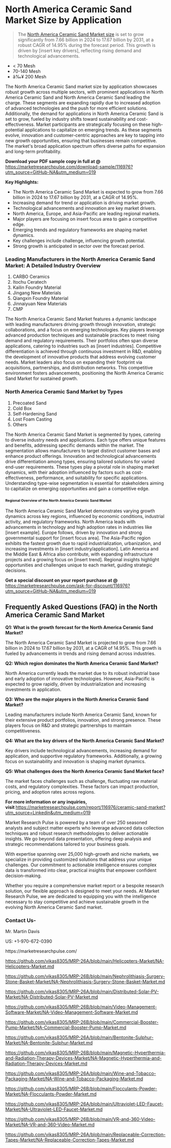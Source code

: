 <h1>North America Ceramic Sand Market&nbsp;Size by Application</h1><blockquote><p>The <a href="https://marketresearchpulse.com/download-sample/116976?utm_source=GitHub-NA&amp;utm_medium=019">North America Ceramic Sand Market size</a> is set to grow significantly from 7.66 billion in 2024 to 17.67 billion by 2031, at a robust CAGR of 14.95% during the forecast period. This growth is driven by [insert key drivers], reflecting rising demand and technological advancements.</p></blockquote><ul><li>< 70 Mesh<li> 70-140 Mesh<li> â‰¥ 200 Mesh</li></ul><p>The North America Ceramic Sand market size by application showcases robust growth across multiple sectors, with prominent applications in North America Ceramic Sand and North America Ceramic Sand leading the charge. These segments are expanding rapidly due to increased adoption of advanced technologies and the push for more efficient solutions. Additionally, the demand for applications in North America Ceramic Sand is set to grow, fueled by industry shifts toward sustainability and cost-effectiveness. Market participants are strategically focusing on these high-potential applications to capitalize on emerging trends. As these segments evolve, innovation and customer-centric approaches are key to tapping into new growth opportunities, ensuring that businesses remain competitive. The market's broad application spectrum offers diverse paths for expansion and long-term profitability.</p><p><strong>Download your PDF sample copy in full at @ </strong><a href="https://marketresearchpulse.com/download-sample/116976?utm_source=GitHub-NA&amp;utm_medium=019">https://marketresearchpulse.com/download-sample/116976?utm_source=GitHub-NA&amp;utm_medium=019</a></p><p><strong>Key Highlights: </strong></p><ul><li>The North America Ceramic Sand Market is expected to grow from 7.66 billion in 2024 to 17.67 billion by 2031, at a CAGR of 14.95%.</li><li>Increasing demand for trend or application is driving market growth.</li><li>Technological advancements and innovation are key market drivers.</li><li>North America, Europe, and Asia-Pacific are leading regional markets.</li><li>Major players are focusing on insert focus area to gain a competitive edge.</li><li>Emerging trends and regulatory frameworks are shaping market dynamics.</li><li>Key challenges include challenge, influencing growth potential.</li><li>Strong growth is anticipated in sector over the forecast period.</li></ul><h3>Leading Manufacturers in the North America Ceramic Sand Market: A Detailed Industry Overview</h3><ol><li>CARBO Ceramics</li><li>Itochu Ceratech</li><li>Kailin Foundry Material</li><li>Jingang New Materials</li><li>Qiangxin Foundry Material</li><li>Jinnaiyuan New Materials</li><li>CMP</li></ol><div class="flex max-w-full flex-col flex-grow"><div class="min-h-8 text-message flex w-full flex-col items-end gap-2 whitespace-normal break-words [.text-message+&amp;]:mt-5" dir="auto" data-message-author-role="assistant" data-message-id="fd8432e4-4910-450d-b182-61b7bfb0a01f" data-message-model-slug="gpt-4o"><div class="flex w-full flex-col gap-1 empty:hidden first:pt-[3px]"><div class="markdown prose w-full break-words dark:prose-invert light"><p>The North America Ceramic Sand Market features a dynamic landscape with leading manufacturers driving growth through innovation, strategic collaborations, and a focus on emerging technologies. Key players leverage advanced production techniques and sustainable practices to meet rising demand and regulatory requirements. Their portfolios often span diverse applications, catering to industries such as [insert industries]. Competitive differentiation is achieved through continuous investment in R&amp;D, enabling the development of innovative products that address evolving customer needs. Market leaders also focus on expanding their footprint via acquisitions, partnerships, and distribution networks. This competitive environment fosters advancements, positioning the North America Ceramic Sand Market for sustained growth.</p></div></div></div></div><h3>North America Ceramic Sand Market by Types</h3><ol><li>Precoated Sand<li> Cold Box<li> Self-Hardening Sand<li> Lost Foam Casting<li> Others</li></ol><div class="flex max-w-full flex-col flex-grow"><div class="min-h-8 text-message flex w-full flex-col items-end gap-2 whitespace-normal break-words [.text-message+&amp;]:mt-5" dir="auto" data-message-author-role="assistant" data-message-id="084470be-0bb7-4664-bddf-5156b4f41249" data-message-model-slug="gpt-4o-mini"><div class="flex w-full flex-col gap-1 empty:hidden first:pt-[3px]"><div class="markdown prose w-full break-words dark:prose-invert light"><p>The North America Ceramic Sand Market is segmented by types, catering to diverse industry needs and applications. Each type offers unique features and benefits, addressing specific demands within the market. The segmentation allows manufacturers to target distinct customer bases and enhance product offerings. Innovation and technological advancements drive differentiation among types, ensuring tailored solutions for varied end-user requirements. These types play a pivotal role in shaping market dynamics, with their adoption influenced by factors such as cost-effectiveness, performance, and suitability for specific applications. Understanding type-wise segmentation is essential for stakeholders aiming to capitalize on emerging opportunities and gain a competitive edge.</p></div></div></div></div><h3><span style="font-size: 11px;">Regional Overview of the North America Ceramic Sand Market</span></h3><div class="flex max-w-full flex-col flex-grow"><div class="min-h-8 text-message flex w-full flex-col items-end gap-2 whitespace-normal break-words [.text-message+&amp;]:mt-5" dir="auto" data-message-author-role="assistant" data-message-id="e9038762-ce64-4e30-91c9-9bd413514231" data-message-model-slug="gpt-4o-mini"><div class="flex w-full flex-col gap-1 empty:hidden first:pt-[3px]"><div class="markdown prose w-full break-words dark:prose-invert light"><p>The North America Ceramic Sand Market demonstrates varying growth dynamics across key regions, influenced by economic conditions, industrial activity, and regulatory frameworks. North America leads with advancements in technology and high adoption rates in industries like [insert example]. Europe follows, driven by innovation and strong governmental support for [insert focus area]. The Asia-Pacific region exhibits the fastest growth due to rapid industrialization, urbanization, and increasing investments in [insert industry/application]. Latin America and the Middle East &amp; Africa also contribute, with expanding infrastructure projects and a growing focus on [insert trend]. Regional insights highlight opportunities and challenges unique to each market, guiding strategic decisions.</p></div></div></div></div><p><strong>Get a special discount on your report purchase at @ </strong><a href="https://marketresearchpulse.com/ask-for-discount/116976?utm_source=GitHub-NA&amp;utm_medium=019">https://marketresearchpulse.com/ask-for-discount/116976?utm_source=GitHub-NA&amp;utm_medium=019</a></p><h2>Frequently Asked Questions (FAQ) in the North America Ceramic Sand Market</h2><p><strong>Q1: What is the growth forecast for the North America Ceramic Sand Market?</strong></p><p>The North America Ceramic Sand Market is projected to grow from 7.66 billion in 2024 to 17.67 billion by 2031, at a CAGR of 14.95%. This growth is fueled by advancements in trends and rising demand across industries.</p><p><strong>Q2: Which region dominates the North America Ceramic Sand Market?</strong></p><p>North America currently leads the market due to its robust industrial base and early adoption of innovative technologies. However, Asia-Pacific is expected to grow rapidly, driven by industrialization and increasing investments in application.</p><p><strong>Q3: Who are the major players in the North America Ceramic Sand Market?</strong></p><p>Leading manufacturers include North America Ceramic Sand, known for their extensive product portfolios, innovation, and strong presence. These players focus on R&amp;D and strategic partnerships to maintain competitiveness.</p><p><strong>Q4: What are the key drivers of the North America Ceramic Sand Market?</strong></p><p>Key drivers include technological advancements, increasing demand for application, and supportive regulatory frameworks. Additionally, a growing focus on sustainability and innovation is shaping market dynamics.</p><p><strong>Q5: What challenges does the North America Ceramic Sand Market face?</strong></p><p>The market faces challenges such as challenge, fluctuating raw material costs, and regulatory complexities. These factors can impact production, pricing, and adoption rates across regions.</p><p><strong>For more information or any inquiries, visit&nbsp;</strong><a href="https://marketresearchpulse.com/report/116976/ceramic-sand-market?utm_source=Linkedin&utm_medium=019">https://marketresearchpulse.com/report/116976/ceramic-sand-market?utm_source=Linkedin&utm_medium=019</a></p><p>Market Research Pulse is powered by a team of over 250 seasoned analysts and subject matter experts who leverage advanced data collection techniques and robust research methodologies to deliver actionable insights. We go beyond data presentation, offering deep analysis and strategic recommendations tailored to your business goals.</p><p>With expertise spanning over 25,000 high-growth and niche markets, we specialize in providing customized solutions that address your unique challenges. Our commitment to actionable intelligence ensures complex data is transformed into clear, practical insights that empower confident decision-making.</p><p>Whether you require a comprehensive market report or a bespoke research solution, our flexible approach is designed to meet your needs. At Market Research Pulse, we are dedicated to equipping you with the intelligence necessary to stay competitive and achieve sustainable growth in the evolving North America Ceramic Sand market.</p><h3><strong>Contact Us-</strong></h3><p>Mr. Martin Davis</p><p>US: +1-970-672-0390</p><p>https://marketresearchpulse.com/</p><p><a href="https://github.com/vikas8305/MRP-26A/blob/main/Helicopters-Market/NA-Helicopters-Market.md">https://github.com/vikas8305/MRP-26A/blob/main/Helicopters-Market/NA-Helicopters-Market.md</a></p><p><a href="https://github.com/vikas8305/MRP-26B/blob/main/Nephrolithiasis-Surgery-Stone-Basket-Market/NA-Nephrolithiasis-Surgery-Stone-Basket-Market.md">https://github.com/vikas8305/MRP-26B/blob/main/Nephrolithiasis-Surgery-Stone-Basket-Market/NA-Nephrolithiasis-Surgery-Stone-Basket-Market.md</a></p><p><a href="https://github.com/vikas8305/MRP-26A/blob/main/Distributed-Solar-PV-Market/NA-Distributed-Solar-PV-Market.md">https://github.com/vikas8305/MRP-26A/blob/main/Distributed-Solar-PV-Market/NA-Distributed-Solar-PV-Market.md</a></p><p><a href="https://github.com/vikas8305/MRP-26B/blob/main/Video-Management-Software-Market/NA-Video-Management-Software-Market.md">https://github.com/vikas8305/MRP-26B/blob/main/Video-Management-Software-Market/NA-Video-Management-Software-Market.md</a></p><p><a href="https://github.com/vikas8305/MRP-26B/blob/main/Commercial-Booster-Pump-Market/NA-Commercial-Booster-Pump-Market.md">https://github.com/vikas8305/MRP-26B/blob/main/Commercial-Booster-Pump-Market/NA-Commercial-Booster-Pump-Market.md</a></p><p><a href="https://github.com/vikas8305/MRP-26A/blob/main/Bentonite-Sulphur-Market/NA-Bentonite-Sulphur-Market.md">https://github.com/vikas8305/MRP-26A/blob/main/Bentonite-Sulphur-Market/NA-Bentonite-Sulphur-Market.md</a></p><p><a href="https://github.com/vikas8305/MRP-26B/blob/main/Magnetic-Hyperthermia-and-Radiation-Therapy-Devices-Market/NA-Magnetic-Hyperthermia-and-Radiation-Therapy-Devices-Market.md">https://github.com/vikas8305/MRP-26B/blob/main/Magnetic-Hyperthermia-and-Radiation-Therapy-Devices-Market/NA-Magnetic-Hyperthermia-and-Radiation-Therapy-Devices-Market.md</a></p><p><a href="https://github.com/vikas8305/MRP-26A/blob/main/Wine-and-Tobacco-Packaging-Market/NA-Wine-and-Tobacco-Packaging-Market.md">https://github.com/vikas8305/MRP-26A/blob/main/Wine-and-Tobacco-Packaging-Market/NA-Wine-and-Tobacco-Packaging-Market.md</a></p><p><a href="https://github.com/vikas8305/MRP-26B/blob/main/Flocculants-Powder-Market/NA-Flocculants-Powder-Market.md">https://github.com/vikas8305/MRP-26B/blob/main/Flocculants-Powder-Market/NA-Flocculants-Powder-Market.md</a></p><p><a href="https://github.com/vikas8305/MRP-26A/blob/main/Ultraviolet-LED-Faucet-Market/NA-Ultraviolet-LED-Faucet-Market.md">https://github.com/vikas8305/MRP-26A/blob/main/Ultraviolet-LED-Faucet-Market/NA-Ultraviolet-LED-Faucet-Market.md</a></p><p><a href="https://github.com/vikas8305/MRP-26B/blob/main/VR-and-360-Video-Market/NA-VR-and-360-Video-Market.md">https://github.com/vikas8305/MRP-26B/blob/main/VR-and-360-Video-Market/NA-VR-and-360-Video-Market.md</a></p><p><a href="https://github.com/vikas8305/MRP-26A/blob/main/Replaceable-Correction-Tapes-Market/NA-Replaceable-Correction-Tapes-Market.md">https://github.com/vikas8305/MRP-26A/blob/main/Replaceable-Correction-Tapes-Market/NA-Replaceable-Correction-Tapes-Market.md</a></p>
